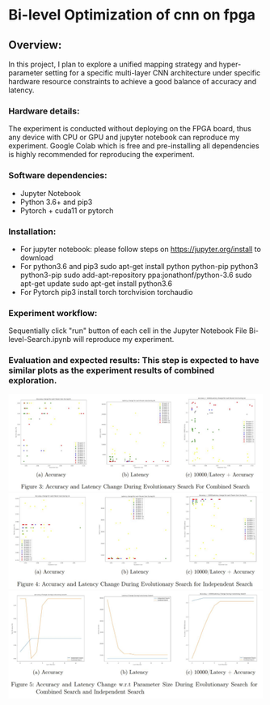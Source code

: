 # Bi-level Optimization of cnn on fpga
## Overview:

In this project, I plan to explore a unified mapping strategy and hyper-parameter setting for a specific multi-layer CNN architecture under specific hardware resource constraints to achieve a good balance of accuracy and latency.

### Hardware details: 
The experiment is conducted without deploying on the FPGA board, thus any device with CPU or GPU and jupyter notebook can reproduce my experiment. Google Colab which is free and pre-installing all dependencies is highly recommended for reproducing the experiment. 
### Software dependencies: 
* Jupyter Notebook 
* Python 3.6+ and pip3
* Pytorch + cuda11 or pytorch
### Installation: 
* For jupyter notebook: please follow steps on https://jupyter.org/install to download 
* For python3.6 and pip3
  sudo apt-get install python python-pip python3 python3-pip
  sudo add-apt-repository ppa:jonathonf/python-3.6
  sudo apt-get update
  sudo apt-get install python3.6
 * For Pytorch
  pip3 install torch torchvision torchaudio 
### Experiment workflow:
  Sequentially click "run" button of each cell in the Jupyter Notebook File Bi-level-Search.ipynb will reproduce my experiment.
### Evaluation and expected results: This step is expected to have similar plots as the experiment results of combined exploration.
![results1](https://github.com/duyubo/bi-level-optimization-of-cnn-on-fpga/blob/main/imgs/result1.JPG)
![results2](https://github.com/duyubo/bi-level-optimization-of-cnn-on-fpga/blob/main/imgs/result2.JPG)
![results3](https://github.com/duyubo/bi-level-optimization-of-cnn-on-fpga/blob/main/imgs/result3.JPG)

